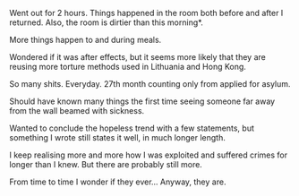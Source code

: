 Went out for 2 hours. Things happened in the room both before and after I returned. Also, the room is dirtier than this morning*.

More things happen to and during meals.

Wondered if it was after effects, but it seems more likely that they are reusing more torture methods used in Lithuania and Hong Kong.

So many shits. Everyday. 27th month counting only from applied for asylum.

Should have known many things the first time seeing someone far away from the wall beamed with sickness.

Wanted to conclude the hopeless trend with a few statements, but something I wrote still states it well, in much longer length.

I keep realising more and more how I was exploited and suffered crimes for longer than I knew. But there are probably still more.

From time to time I wonder if they ever... Anyway, they are.
